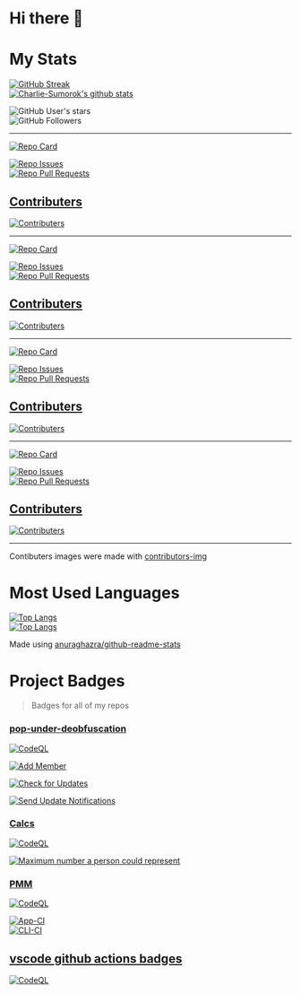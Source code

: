 # Hi there 👋

<!--
**Charlie-Sumorok/Charlie-Sumorok** is a ✨ _special_ ✨ repository because its `README.md` (this file) appears on your GitHub profile.

Here are some ideas to get you started:
-->
<!--
- 🔭 I’m currently working on [deobfuscating](https://github.com/Charlie-Sumorok/pop-under-deobfuscation) the [popunderjs.com](https://popunderjs.com) demo
-->
<!--
- 🌱 I’m currently learning ...
- 👯 I’m looking to collaborate on ...
- 🤔 I’m looking for help with ...
- 💬 Ask me about ...
- 📫 How to reach me: ...
- 😄 Pronouns: ...
- ⚡ Fun fact: ...
  -->

# My Stats

[![GitHub Streak](https://github-readme-streak-stats.herokuapp.com?user=Charlie-Sumorok&theme=onedark)](https://git.io/streak-stats) \
[]()
[![Charlie-Sumorok's github stats](https://github-readme-stats.vercel.app/api?username=Charlie-Sumorok&show_icons=true&theme=onedark)][github-readme-stats-repo] \
[]()

![GitHub User's stars](https://img.shields.io/github/stars/Charlie-Sumorok?style=social) \
![GitHub Followers](https://img.shields.io/github/followers/Charlie-Sumorok?style=social) <!-- \ -->

<!-- ![GitHub Sponsors](https://img.shields.io/github/sponsors/Charlie-Sumorok?style=social) \ -->

[]()

---

[![Repo Card](https://github-readme-stats.vercel.app/api/pin/?username=Charlie-Sumorok&repo=PMM&theme=onedark&show_icons=true)](https://github.com/Charlie-Sumorok/PMM) \
[]()

[![Repo Issues](https://img.shields.io/github/issues/Charlie-Sumorok/PMM)](https://github.com/Charlie-Sumorok/PMM/issues) \
[![Repo Pull Requests](https://img.shields.io/github/issues-pr/Charlie-Sumorok/PMM)](https://github.com/Charlie-Sumorok/PMM/pulls) \
[]()

## [Contributers](https://github.com/Charlie-Sumorok/PMM/graphs/contributors)

[![Contributers](https://contrib.rocks/image?repo=Charlie-Sumorok/PMM)][contributers-site]

---

[![Repo Card](https://github-readme-stats.vercel.app/api/pin/?username=Charlie-Sumorok&repo=pop-under-deobfuscation&theme=onedark&show_icons=true)](https://github.com/Charlie-Sumorok/pop-under-deobfuscation) \
[]()

[![Repo Issues](https://img.shields.io/github/issues/Charlie-Sumorok/pop-under-deobfuscation)](https://github.com/Charlie-Sumorok/pop-under-deobfuscation/issues) \
[![Repo Pull Requests](https://img.shields.io/github/issues-pr/Charlie-Sumorok/pop-under-deobfuscation)](https://github.com/Charlie-Sumorok/pop-under-deobfuscation/pulls) \
[]()

## [Contributers](https://github.com/Charlie-Sumorok/pop-under-deobfuscation/graphs/contributors)

[![Contributers](https://contrib.rocks/image?repo=Charlie-Sumorok/pop-under-deobfuscation)](https://github.com/Charlie-Sumorok/pop-under-deobfuscation/graphs/Contributors)

---

[![Repo Card](https://github-readme-stats.vercel.app/api/pin/?username=Charlie-Sumorok&repo=Calcs&theme=onedark&show_icons=true)](https://github.com/Charlie-Sumorok/Calcs) \
[]()

[![Repo Issues](https://img.shields.io/github/issues/Charlie-Sumorok/Calcs)](https://github.com/Charlie-Sumorok/Calcs/issues) \
[![Repo Pull Requests](https://img.shields.io/github/issues-pr/Charlie-Sumorok/Calcs)](https://github.com/Charlie-Sumorok/Calcs/pulls) \
[]()

## [Contributers](https://github.com/Charlie-Sumorok/Calcs/graphs/contributors)

[![Contributers](https://contrib.rocks/image?repo=Charlie-Sumorok/Calcs)](https://github.com/Charlie-Sumorok/Calcs/graphs/Contributors)

---

[![Repo Card](https://github-readme-stats.vercel.app/api/pin/?username=Charlie-Sumorok&repo=vscode-github-actions-badges&theme=onedark&show_icons=true)](https://github.com/Charlie-Sumorok/vscode-github-actions-badges) \
[]()

[![Repo Issues](https://img.shields.io/github/issues/Charlie-Sumorok/vscode-github-actions-badges)](https://github.com/Charlie-Sumorok/vscode-github-actions-badges/issues) \
[![Repo Pull Requests](https://img.shields.io/github/issues-pr/Charlie-Sumorok/vscode-github-actions-badges)](https://github.com/Charlie-Sumorok/vscode-github-actions-badges/pulls) \
[]()

## [Contributers](https://github.com/Charlie-Sumorok/vscode-github-actions-badges/graphs/contributors)

[![Contributers](https://contrib.rocks/image?repo=Charlie-Sumorok/vscode-github-actions-badges)][contributers-site]

---

Contibuters images were made with [contributors-img][contributers-site]

# Most Used Languages

[![Top Langs](https://github-readme-stats.vercel.app/api/top-langs/?username=Charlie-Sumorok&theme=onedark&show_icons=true)][github-readme-stats-repo] \
[]()
[![Top Langs](https://github-readme-stats.vercel.app/api/top-langs/?username=Charlie-Sumorok&theme=onedark&show_icons=true&layout=compact)][github-readme-stats-repo] \
[]()

Made using [anuraghazra/github-readme-stats][github-readme-stats-repo]

[github-readme-stats-repo]: https://github.com/anuraghazra/github-readme-stats
[contributers-site]: https://contrib.rocks

# Project Badges

> Badges for all of my repos

### [pop-under-deobfuscation](https://github.com/Charlie-Sumorok/pop-under-deobfuscation)

[![CodeQL][pop-under-deobfuscation-codeql-badge]][pop-under-deobfuscation-codeql-workflow]

[pop-under-deobfuscation-codeql-badge]: https://github.com/Charlie-Sumorok/pop-under-deobfuscation/actions/workflows/codeql-analysis.yml/badge.svg
[pop-under-deobfuscation-codeql-workflow]: https://github.com/Charlie-Sumorok/pop-under-deobfuscation/actions/workflows/codeql-analysis.yml

[![Add Member][add-member-badge]][add-member-workflow]

[add-member-badge]: https://github.com/Charlie-Sumorok/pop-under-deobfuscation/actions/workflows/add-member.yml/badge.svg
[add-member-workflow]: https://github.com/Charlie-Sumorok/pop-under-deobfuscation/actions/workflows/add-member.yml

[![Check for Updates][check-updates-badge]][check-updates-workflow]

[check-updates-badge]: https://github.com/Charlie-Sumorok/pop-under-deobfuscation/actions/workflows/check-update.yml/badge.svg
[check-updates-workflow]: https://github.com/Charlie-Sumorok/pop-under-deobfuscation/actions/workflows/check-update.yml

[![Send Update Notifications][update-notifications-badge]][update-notifications-workflow]

[update-notifications-badge]: https://github.com/Charlie-Sumorok/pop-under-deobfuscation/actions/workflows/notify-updates.yml/badge.svg
[update-notifications-workflow]: https://github.com/Charlie-Sumorok/pop-under-deobfuscation/actions/workflows/notify-updates.yml

### [Calcs](https://github.com/Charlie-Sumorok/Calcs)

[![CodeQL][calcs-codeql-badge]][calcs-codeql-link]

[calcs-codeql-badge]: https://github.com/Charlie-Sumorok/Calcs/actions/workflows/codeql-analysis.yml/badge.svg
[calcs-codeql-link]: https://github.com/Charlie-Sumorok/Calcs/actions/workflows/codeql-analysis.yml

[![Maximum number a person could represent][person-to-number-badge]][person-to-number-link]

[person-to-number-badge]: https://github.com/Charlie-Sumorok/Calcs/actions/workflows/human_to_number.yml/badge.svg
[person-to-number-link]: https://github.com/Charlie-Sumorok/Calcs/actions/workflows/human_to_number.yml

### [PMM](https://github.com/Charlie-Sumorok/PMM)

[![CodeQL][pmm-codeql-badge]][pmm-codeql-link]

[pmm-codeql-badge]: https://github.com/Charlie-Sumorok/PMM/actions/workflows/codeql-analysis.yml/badge.svg
[pmm-codeql-link]: https://github.com/Charlie-Sumorok/PMM/actions/workflows/codeql-analysis.yml

[![App-CI][app-ci-badge]][app-ci-workflow] \
[![CLI-CI][cli-ci-badge]][cli-ci-workflow] \
[]()

[app-ci-badge]: https://github.com/Charlie-Sumorok/PMM/actions/workflows/App-Ci.yml/badge.svg
[app-ci-workflow]: https://github.com/Charlie-Sumorok/PMM/actions/workflows/App-Ci.yml
[cli-ci-badge]: https://github.com/Charlie-Sumorok/PMM/actions/workflows/CLI-Ci.yml/badge.svg
[cli-ci-workflow]: https://github.com/Charlie-Sumorok/PMM/actions/workflows/CLI-Ci.yml

## [vscode github actions badges](https://github.com/Charlie-Sumorok/vscode-github-actions-badges)

[![CodeQL][vscode-github-actions-badges-codeql-badge]][vscode-github-actions-badges-codeql-link]

[vscode-github-actions-badges-codeql-badge]: https://github.com/Charlie-Sumorok/vscode-github-actions-badges/actions/workflows/codeql-analysis.yml/badge.svg
[vscode-github-actions-badges-codeql-link]: https://github.com/Charlie-Sumorok/vscode-github-actions-badges/actions/workflows/codeql-analysis.yml
